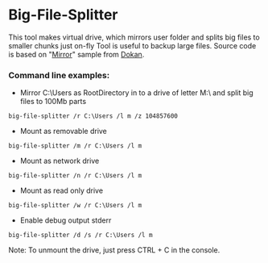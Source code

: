 # Big-File-Splitter
This tool makes virtual drive, which mirrors user folder and splits big files to smaller chunks just on-fly
Tool is useful to backup large files.
Source code is based on "[Mirror](https://github.com/dokan-dev/dokany/tree/master/samples/dokan_mirror)" sample from [Dokan](https://github.com/dokan-dev/dokany/).

### Command line examples:

* Mirror C:\Users as RootDirectory in to a drive of letter M:\ and split big files to 100Mb parts
```
big-file-splitter /r C:\Users /l m /z 104857600
```
* Mount as removable drive
```
big-file-splitter /m /r C:\Users /l m
```
* Mount as network drive
```
big-file-splitter /n /r C:\Users /l m
```
* Mount as read only drive
```
big-file-splitter /w /r C:\Users /l m
```
* Enable debug output stderr
```
big-file-splitter /d /s /r C:\Users /l m
```
Note: To unmount the drive, just press CTRL + C in the console.
